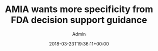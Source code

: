---
aliases: /feeds/amia-wants-more-specificity-from-fda-decision-support-guidance
archetype: external-bookmark-feed
author:
- Admin
breadcrumbLinks:
- /
- /feed/latest/
- /feed/latest/
breadcrumbs:
- Home
- Feeds
- Latest
categories: []
date: '2018-03-23T19:36:11+00:00'
feed:
  feed_url: https://www.amia.org/news-and-publications/amia-in-the-news/feed
  id: 37
  site_url: https://www.amia.org/news-and-publications/news-releases
  source: miniflux
  title: AMIA In The News
feedSource:
- amia-in-the-news
icon:
  format: PNG
  href: amia-in-the-news-feed-icon.png
  mime_type: image/x-icon
  size:
  - 16
  - 16
link:
  brand: amia.org
  href: https://www.amia.org/news-and-publications/amia-in-the-news/amia-wants-more-specificity-fda-decision-support-guidance
mdName: amia.org-amia-wants-more-specificity-from-fda-decision-support-guidance
pubDate: 2018-03-23 19:36:11+00:00
searchCategory: Feeds
slug: amia.org-amia-wants-more-specificity-from-fda-decision-support-guidance
sub: feeds
tags:
- Feeds
title: AMIA wants more specificity from FDA decision support guidance
---